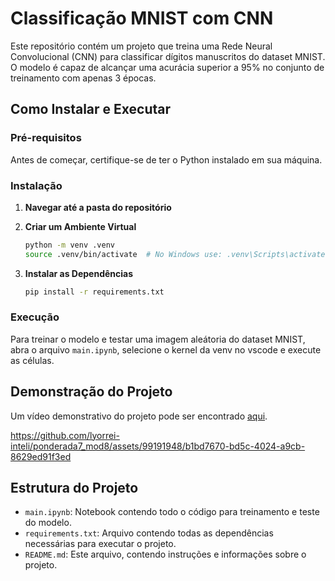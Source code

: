 # Classificação MNIST com CNN

Este repositório contém um projeto que treina uma Rede Neural Convolucional (CNN) para classificar dígitos manuscritos do dataset MNIST. O modelo é capaz de alcançar uma acurácia superior a 95% no conjunto de treinamento com apenas 3 épocas.

## Como Instalar e Executar

### Pré-requisitos

Antes de começar, certifique-se de ter o Python instalado em sua máquina.

### Instalação

1. **Navegar até a pasta do repositório**

2. **Criar um Ambiente Virtual**

   ```bash
   python -m venv .venv
   source .venv/bin/activate  # No Windows use: .venv\Scripts\activate
   ```

3. **Instalar as Dependências**

   ```bash
   pip install -r requirements.txt
   ```

### Execução

Para treinar o modelo e testar uma imagem aleátoria do dataset MNIST, abra o arquivo `main.ipynb`, selecione o kernel da venv no vscode e execute as células.

## Demonstração do Projeto

Um vídeo demonstrativo do projeto pode ser encontrado [aqui](https://youtu.be/g6iFRGz9sGY).


https://github.com/lyorrei-inteli/ponderada7_mod8/assets/99191948/b1bd7670-bd5c-4024-a9cb-8629ed91f3ed


## Estrutura do Projeto

- `main.ipynb`: Notebook contendo todo o código para treinamento e teste do modelo.
- `requirements.txt`: Arquivo contendo todas as dependências necessárias para executar o projeto.
- `README.md`: Este arquivo, contendo instruções e informações sobre o projeto.
